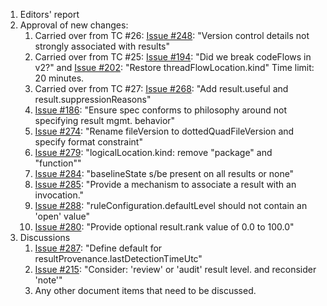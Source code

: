 1. Editors' report
1. Approval of new changes:
    1. Carried over from TC #26: [Issue #248](https://github.com/oasis-tcs/sarif-spec/issues/248): "Version control details not strongly associated with results"
    1. Carried over from TC #25: [Issue #194](https://github.com/oasis-tcs/sarif-spec/issues/194): "Did we break codeFlows in v2?" and [Issue #202](https://github.com/oasis-tcs/sarif-spec/issues/202): "Restore threadFlowLocation.kind"
        Time limit: 20 minutes.
    1. Carried over from TC #27: [Issue #268](https://github.com/oasis-tcs/sarif-spec/issues/268): "Add result.useful and result.suppressionReasons"
    1. [Issue #186](https://github.com/oasis-tcs/sarif-spec/issues/186): "Ensure spec conforms to philosophy around not specifying result mgmt. behavior"
    1. [Issue #274](https://github.com/oasis-tcs/sarif-spec/issues/274): "Rename fileVersion to dottedQuadFileVersion and specify format constraint"
    1. [Issue #279](https://github.com/oasis-tcs/sarif-spec/issues/279): "logicalLocation.kind: remove "package" and "function""
    1. [Issue #284](https://github.com/oasis-tcs/sarif-spec/issues/284): "baselineState s/be present on all results or none"
    1. [Issue #285](https://github.com/oasis-tcs/sarif-spec/issues/285): "Provide a mechanism to associate a result with an invocation."
    1. [Issue #288](https://github.com/oasis-tcs/sarif-spec/issues/288): "ruleConfiguration.defaultLevel should not contain an 'open' value"
    1. [Issue #280](https://github.com/oasis-tcs/sarif-spec/issues/280): "Provide optional result.rank value of 0.0 to 100.0"
1. Discussions
    1. [Issue #287](https://github.com/oasis-tcs/sarif-spec/issues/272): "Define default for resultProvenance.lastDetectionTimeUtc"
    1. [Issue #215](https://github.com/oasis-tcs/sarif-spec/issues/215): "Consider: 'review' or 'audit' result level. and reconsider 'note'"
    1. Any other document items that need to be discussed.